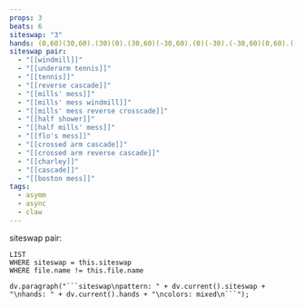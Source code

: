 ```yaml
---
props: 3
beats: 6
siteswap: "3"
hands: (0,60)(30,60).(30)(0).(30,60)(-30,60).(0)(-30).(-30,60)(0,60).(-30)(30).
siteswap pair:
  - "[[windmill]]"
  - "[[underarm tennis]]"
  - "[[tennis]]"
  - "[[reverse cascade]]"
  - "[[mills' mess]]"
  - "[[mills' mess windmill]]"
  - "[[mills' mess reverse crosscade]]"
  - "[[half shower]]"
  - "[[half mills' mess]]"
  - "[[flo's mess]]"
  - "[[crossed arm cascade]]"
  - "[[crossed arm reverse cascade]]"
  - "[[charley]]"
  - "[[cascade]]"
  - "[[boston mess]]"
tags:
  - asymm
  - async
  - claw
---
```


siteswap pair:
```dataview
LIST
WHERE siteswap = this.siteswap
WHERE file.name != this.file.name
```
```dataviewjs
dv.paragraph("```siteswap\npattern: " + dv.current().siteswap + "\nhands: " + dv.current().hands + "\ncolors: mixed\n```");
```
